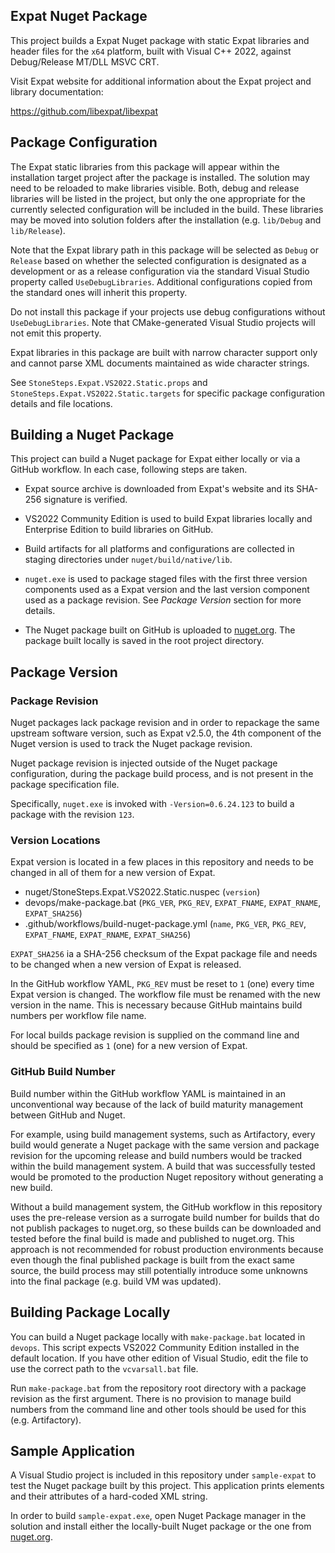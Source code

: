 ## Expat Nuget Package

This project builds a Expat Nuget package with static Expat
libraries and header files  for the `x64` platform, built
with Visual C++ 2022, against Debug/Release MT/DLL MSVC CRT.

Visit Expat website for additional information about the Expat
project and library documentation:

https://github.com/libexpat/libexpat

## Package Configuration

The Expat static libraries from this package will appear within
the installation target project after the package is installed.
The solution may need to be reloaded to make libraries visible.
Both, debug and release libraries will be listed in the project,
but only the one appropriate for the currently selected
configuration will be included in the build. These libraries
may be moved into solution folders after the installation (e.g.
`lib/Debug` and `lib/Release`).

Note that the Expat library path in this package will be selected
as `Debug` or `Release` based on whether the selected configuration
is designated as a development or as a release configuration via
the standard Visual Studio property called `UseDebugLibraries`.
Additional configurations copied from the standard ones will
inherit this property. 

Do not install this package if your projects use debug configurations
without `UseDebugLibraries`. Note that CMake-generated Visual Studio
projects will not emit this property.

Expat libraries in this package are built with narrow character
support only and cannot parse XML documents maintained as wide
character strings.

See `StoneSteps.Expat.VS2022.Static.props` and
`StoneSteps.Expat.VS2022.Static.targets`
for specific package configuration details and file locations.

## Building a Nuget Package

This project can build a Nuget package for Expat either locally
or via a GitHub workflow. In each case, following steps are taken.

  * Expat source archive is downloaded from Expat's website and
    its SHA-256 signature is verified.

  * VS2022 Community Edition is used to build Expat libraries
    locally and Enterprise Edition to build libraries on GitHub.

  * Build artifacts for all platforms and configurations are
    collected in staging directories under `nuget/build/native/lib`.

  * `nuget.exe` is used to package staged files with the first
    three version components used as a Expat version and the last
    version component used as a package revision. See _Package
    Version_ section for more details.

  * The Nuget package built on GitHub is uploaded to [nuget.org][].
    The package built locally is saved in the root project
    directory.

## Package Version

### Package Revision

Nuget packages lack package revision and in order to repackage
the same upstream software version, such as Expat v2.5.0, the
4th component of the Nuget version is used to track the Nuget
package revision.

Nuget package revision is injected outside of the Nuget package
configuration, during the package build process, and is not present
in the package specification file.

Specifically, `nuget.exe` is invoked with `-Version=0.6.24.123`
to build a package with the revision `123`.

### Version Locations

Expat version is located in a few places in this repository and
needs to be changed in all of them for a new version of Expat.

  * nuget/StoneSteps.Expat.VS2022.Static.nuspec (`version`)
  * devops/make-package.bat (`PKG_VER`, `PKG_REV`, `EXPAT_FNAME`,
    `EXPAT_RNAME`, `EXPAT_SHA256`)
  * .github/workflows/build-nuget-package.yml (`name`, `PKG_VER`,
    `PKG_REV`, `EXPAT_FNAME`, `EXPAT_RNAME`, `EXPAT_SHA256`)

`EXPAT_SHA256` ia a SHA-256 checksum of the Expat package file and
needs to be changed when a new version of Expat is released.

In the GitHub workflow YAML, `PKG_REV` must be reset to `1` (one)
every time Expat version is changed. The workflow file must be
renamed with the new version in the name. This is necessary because
GitHub maintains build numbers per workflow file name.

For local builds package revision is supplied on the command line
and should be specified as `1` (one) for a new version of Expat.

### GitHub Build Number

Build number within the GitHub workflow YAML is maintained in an
unconventional way because of the lack of build maturity management
between GitHub and Nuget.

For example, using build management systems, such as Artifactory,
every build would generate a Nuget package with the same version
and package revision for the upcoming release and build numbers
would be tracked within the build management system. A build that
was successfully tested would be promoted to the production Nuget
repository without generating a new build.

Without a build management system, the GitHub workflow in this
repository uses the pre-release version as a surrogate build
number for builds that do not publish packages to nuget.org,
so these builds can be downloaded and tested before the final
build is made and published to nuget.org. This approach is not
recommended for robust production environments because even
though the final published package is built from the exact
same source, the build process may still potentially introduce 
some unknowns into the final package (e.g. build VM was updated).

## Building Package Locally

You can build a Nuget package locally with `make-package.bat`
located in `devops`. This script expects VS2022 Community Edition
installed in the default location. If you have other edition of
Visual Studio, edit the file to use the correct path to the
`vcvarsall.bat` file.

Run `make-package.bat` from the repository root directory with a
package revision as the first argument. There is no provision to
manage build numbers from the command line and other tools should
be used for this (e.g. Artifactory).

## Sample Application

A Visual Studio project is included in this repository under
`sample-expat` to test the Nuget package built by this project.
This application prints elements and their attributes of a
hard-coded XML string.

In order to build `sample-expat.exe`, open Nuget Package manager
in the solution and install either the locally-built Nuget package
or the one from [nuget.org][].

[nuget.org]: https://www.nuget.org/packages/StoneSteps.Expat.VS2022.Static/
